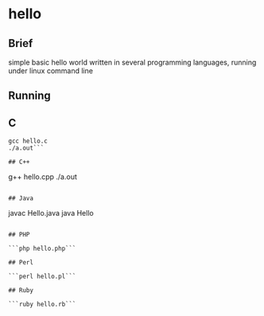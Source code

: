 # hello

## Brief

simple basic hello world written in several programming languages,  running under linux command line

## Running

## C

```
gcc hello.c
./a.out```

## C++

```
g++ hello.cpp
./a.out
```

## Java

```
javac Hello.java
java Hello
```

## PHP 

```php hello.php```

## Perl

```perl hello.pl```

## Ruby

```ruby hello.rb```



